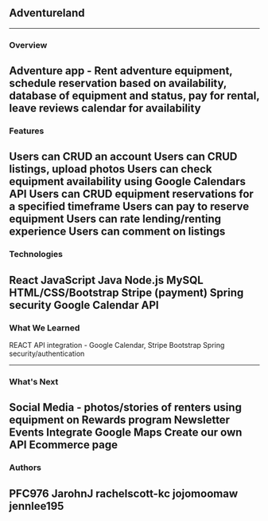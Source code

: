 ## Adventureland
---

### Overview
Adventure app - Rent adventure equipment, schedule reservation based on availability, database of equipment and status, pay for rental, leave reviews
calendar for availability
---

### Features
Users can CRUD an account
Users can CRUD listings, upload photos
Users can check equipment availability using Google Calendars API
Users can CRUD equipment reservations for a specified timeframe
Users can pay to reserve equipment
Users can rate lending/renting experience
Users can comment on listings
---

### Technologies
React
JavaScript
Java
Node.js
MySQL
HTML/CSS/Bootstrap
Stripe (payment)
Spring security
Google Calendar API
---

### What We Learned
REACT
API integration - Google Calendar, Stripe
Bootstrap
Spring security/authentication

---

### What's Next
Social Media - photos/stories of renters using equipment on
Rewards program
Newsletter
Events
Integrate Google Maps
Create our own API
Ecommerce page
---

### Authors
PFC976
JarohnJ
rachelscott-kc
jojomoomaw
jennlee195
---

